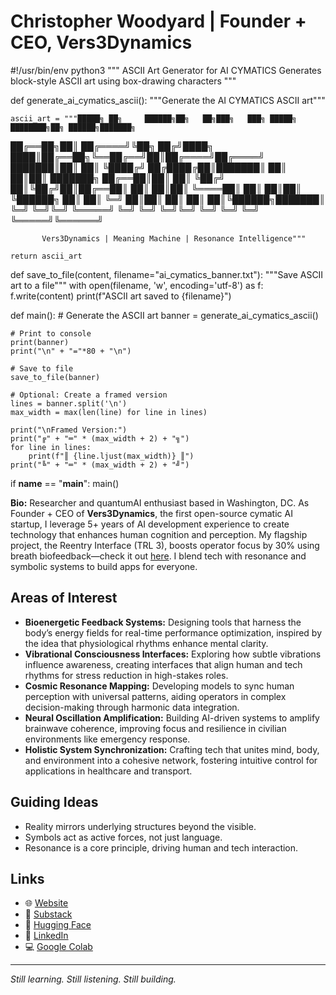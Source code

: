 # Christopher Woodyard | Founder + CEO, Vers3Dynamics

#!/usr/bin/env python3
"""
ASCII Art Generator for AI CYMATICS
Generates block-style ASCII art using box-drawing characters
"""

def generate_ai_cymatics_ascii():
    """Generate the AI CYMATICS ASCII art"""
    
    ascii_art = """█████╗ ██╗     ██████╗██╗   ██╗███╗   ███╗ █████╗ ████████╗██╗ ██████╗███████╗
██╔══██╗██║    ██╔════╝╚██╗ ██╔╝████╗ ████║██╔══██╗╚══██╔══╝██║██╔════╝██╔════╝
███████║██║    ██║      ╚████╔╝ ██╔████╔██║███████║   ██║   ██║██║     ███████╗
██╔══██║██║    ██║       ╚██╔╝  ██║╚██╔╝██║██╔══██║   ██║   ██║██║     ╚════██║
██║  ██║██║    ╚██████╗   ██║   ██║ ╚═╝ ██║██║  ██║   ██║   ██║╚██████╗███████║
╚═╝  ╚═╝╚═╝     ╚═════╝   ╚═╝   ╚═╝     ╚═╝╚═╝  ╚═╝   ╚═╝   ╚═╝ ╚═════╝╚══════╝

           Vers3Dynamics | Meaning Machine | Resonance Intelligence"""
    
    return ascii_art


def save_to_file(content, filename="ai_cymatics_banner.txt"):
    """Save ASCII art to a file"""
    with open(filename, 'w', encoding='utf-8') as f:
        f.write(content)
    print(f"ASCII art saved to {filename}")


def main():
    # Generate the ASCII art
    banner = generate_ai_cymatics_ascii()
    
    # Print to console
    print(banner)
    print("\n" + "="*80 + "\n")
    
    # Save to file
    save_to_file(banner)
    
    # Optional: Create a framed version
    lines = banner.split('\n')
    max_width = max(len(line) for line in lines)
    
    print("\nFramed Version:")
    print("╔" + "═" * (max_width + 2) + "╗")
    for line in lines:
        print(f"║ {line.ljust(max_width)} ║")
    print("╚" + "═" * (max_width + 2) + "╝")


if __name__ == "__main__":
    main()

**Bio:** Researcher and quantumAI enthusiast based in Washington, DC. As Founder + CEO of **Vers3Dynamics**, the first open-source cymatic AI startup, I leverage 5+ years of AI development experience to create technology that enhances human cognition and perception. My flagship project, the Reentry Interface (TRL 3), boosts operator focus by 30% using breath biofeedback—check it out [here](https://github.com/topherchris420/orpheus-resonance-protocol). I blend tech with resonance and symbolic systems to build apps for everyone.

## Areas of Interest
- **Bioenergetic Feedback Systems:** Designing tools that harness the body’s energy fields for real-time performance optimization, inspired by the idea that physiological rhythms enhance mental clarity.
- **Vibrational Consciousness Interfaces:** Exploring how subtle vibrations influence awareness, creating interfaces that align human and tech rhythms for stress reduction in high-stakes roles.
- **Cosmic Resonance Mapping:** Developing models to sync human perception with universal patterns, aiding operators in complex decision-making through harmonic data integration.
- **Neural Oscillation Amplification:** Building AI-driven systems to amplify brainwave coherence, improving focus and resilience in civilian environments like emergency response.
- **Holistic System Synchronization:** Crafting tech that unites mind, body, and environment into a cohesive network, fostering intuitive control for applications in healthcare and transport.

## Guiding Ideas
- Reality mirrors underlying structures beyond the visible.
- Symbols act as active forces, not just language.
- Resonance is a core principle, driving human and tech interaction.

## Links
- 🌐 [Website](https://www.vers3dynamics.com)  
- 🧠 [Substack](https://vers3dynamics.substack.com)  
- 🤖 [Hugging Face](https://huggingface.co/ciaochris)  
- 🔗 [LinkedIn](https://www.linkedin.com/in/christopher-woodyard-eth)  
- 💻 [Google Colab](https://colab.research.google.com/drive/1rdR0r-m8CSoYTurllo6QXTw0MOueSmvZ?usp=sharing)  

---

*Still learning. Still listening. Still building.*

